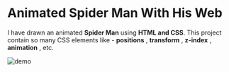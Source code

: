 # Animated Spider Man With His Web 

I have drawn an animated **Spider Man** using **HTML and CSS**. This project contain so many CSS elements like - **positions** , **transform** , **z-index** , **animation** , etc.


![demo](https://github.com/aafreen-ansari05/Animated-Spider-Man-using-HTML-and-CSS/assets/152703156/9471e234-43bb-4071-84ab-364c9563c9d1)
